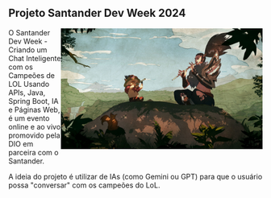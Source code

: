 <h2>Projeto Santander Dev Week 2024</h2>

<img src='assets/wlpprLol.jpg' height=240 width=400 align=right>

O Santander Dev Week - Criando um Chat Inteligente com os Campeões de LOL Usando APIs, Java, Spring Boot, IA e Páginas Web, é um evento online e ao vivo promovido pela DIO em parceira com o Santander.

A ideia do projeto é utilizar de IAs (como Gemini ou GPT) para que o usuário possa "conversar" com os campeões do LoL.
